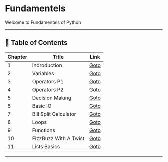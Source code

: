 # Fundamentels

Welcome to Fundamentels of Python

---

## 📅 Table of Contents

| Chapter | Title                   | Link                                          |
|---------|-------------------------|-----------------------------------------------|
| 1       | Indroduction            | [Goto](C01_Indroduction/README.md)            |
| 2       | Variables               | [Goto](C02_Variables/README.md)               |
| 3       | Operators P1            | [Goto](C03_Operators_Part_1/README.md)        |
| 4       | Operators P2            | [Goto](C04_Operators_Part_2/README.md)        |
| 5       | Decision Making         | [Goto](C05_Decision_Making/README.md)         |
| 6       | Basic IO                | [Goto](C06_Basic_IO/README.md)                |
| 7       | Bill Split Calculator   | [Goto](C07_Bill_Split_Calculator/README.md)   |
| 8       | Loops                   | [Goto](C08_Loops/README.md)                   |
| 9       | Functions               | [Goto](C09_Functions/README.md)               |
| 10      | FizzBuzz With A Twist   | [Goto](C10_FizzBuzz_With_A_Twist/README.md)   |
| 11      | Lists Basics            | [Goto](C11_Lists_Basics/README.md)            |


---

